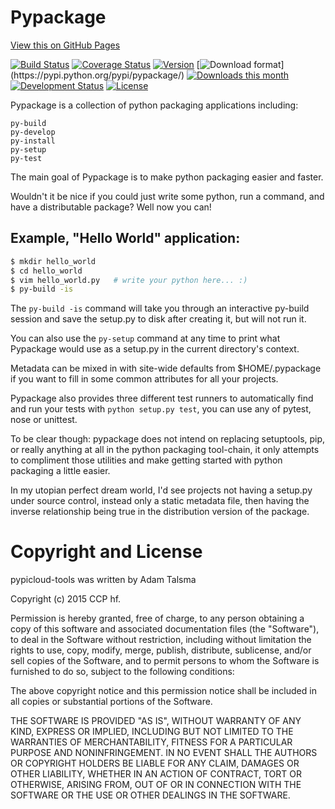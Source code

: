 # Pypackage

[View this on GitHub Pages](http://ccpgames.github.io/pypackage/)

[![Build Status](https://travis-ci.org/ccpgames/pypackage.png?branch=master)](https://travis-ci.org/ccpgames/pypackage)
[![Coverage Status](https://coveralls.io/repos/ccpgames/pypackage/badge.svg?branch=master)](https://coveralls.io/r/ccpgames/pypackage?branch=master)
[![Version](https://img.shields.io/pypi/v/pypackage.svg)](https://pypi.python.org/pypi/pypackage/)
[![Download format](https://img.shields.io/badge/format-wheel-green.svg?)](https://pypi.python.org/pypi/pypackage/)
[![Downloads this month](https://img.shields.io/pypi/dm/pypackage.svg)](https://pypi.python.org/pypi/pypackage/)
[![Development Status](https://img.shields.io/badge/status-beta-orange.svg)](https://pypi.python.org/pypi/pypackage/)
[![License](https://img.shields.io/github/license/ccpgames/pypackage.svg)](https://pypi.python.org/pypi/pypackage/)

Pypackage is a collection of python packaging applications including:

    py-build
    py-develop
    py-install
    py-setup
    py-test

The main goal of Pypackage is to make python packaging easier and faster.

Wouldn't it be nice if you could just write some python, run a command, and
have a distributable package? Well now you can!

## Example, "Hello World" application:

```bash
$ mkdir hello_world
$ cd hello_world
$ vim hello_world.py   # write your python here... :)
$ py-build -is
```

The `py-build -is` command will take you through an interactive py-build
session and save the setup.py to disk after creating it, but will not run it.

You can also use the `py-setup` command at any time to print what Pypackage
would use as a setup.py in the current directory's context.

Metadata can be mixed in with site-wide defaults from $HOME/.pypackage if you
want to fill in some common attributes for all your projects.

Pypackage also provides three different test runners to automatically find and
run your tests with `python setup.py test`, you can use any of pytest, nose or
unittest.

To be clear though: pypackage does not intend on replacing setuptools, pip, or
really anything at all in the python packaging tool-chain, it only attempts to
compliment those utilities and make getting started with python packaging a
little easier.

In my utopian perfect dream world, I'd see projects not having a setup.py under
source control, instead only a static metadata file, then having the inverse
relationship being true in the distribution version of the package.


# Copyright and License

pypicloud-tools was written by Adam Talsma

Copyright (c) 2015 CCP hf.

Permission is hereby granted, free of charge, to any person obtaining a copy
of this software and associated documentation files (the "Software"), to deal
in the Software without restriction, including without limitation the rights
to use, copy, modify, merge, publish, distribute, sublicense, and/or sell
copies of the Software, and to permit persons to whom the Software is
furnished to do so, subject to the following conditions:

The above copyright notice and this permission notice shall be included in all
copies or substantial portions of the Software.

THE SOFTWARE IS PROVIDED "AS IS", WITHOUT WARRANTY OF ANY KIND, EXPRESS OR
IMPLIED, INCLUDING BUT NOT LIMITED TO THE WARRANTIES OF MERCHANTABILITY,
FITNESS FOR A PARTICULAR PURPOSE AND NONINFRINGEMENT. IN NO EVENT SHALL THE
AUTHORS OR COPYRIGHT HOLDERS BE LIABLE FOR ANY CLAIM, DAMAGES OR OTHER
LIABILITY, WHETHER IN AN ACTION OF CONTRACT, TORT OR OTHERWISE, ARISING FROM,
OUT OF OR IN CONNECTION WITH THE SOFTWARE OR THE USE OR OTHER DEALINGS IN THE
SOFTWARE.

